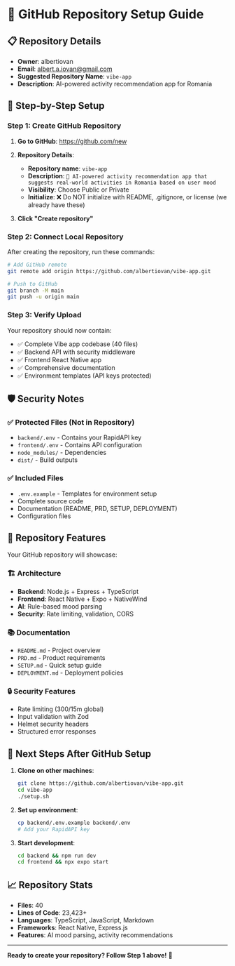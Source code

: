# 🚀 GitHub Repository Setup Guide

## 📋 Repository Details
- **Owner**: albertiovan
- **Email**: albert.a.iovan@gmail.com
- **Suggested Repository Name**: `vibe-app`
- **Description**: AI-powered activity recommendation app for Romania

## 🔧 Step-by-Step Setup

### Step 1: Create GitHub Repository

1. **Go to GitHub**: https://github.com/new
2. **Repository Details**:
   - **Repository name**: `vibe-app`
   - **Description**: `🌊 AI-powered activity recommendation app that suggests real-world activities in Romania based on user mood`
   - **Visibility**: Choose Public or Private
   - **Initialize**: ❌ Do NOT initialize with README, .gitignore, or license (we already have these)

3. **Click "Create repository"**

### Step 2: Connect Local Repository

After creating the repository, run these commands:

```bash
# Add GitHub remote
git remote add origin https://github.com/albertiovan/vibe-app.git

# Push to GitHub
git branch -M main
git push -u origin main
```

### Step 3: Verify Upload

Your repository should now contain:
- ✅ Complete Vibe app codebase (40 files)
- ✅ Backend API with security middleware
- ✅ Frontend React Native app
- ✅ Comprehensive documentation
- ✅ Environment templates (API keys protected)

## 🛡️ Security Notes

### ✅ Protected Files (Not in Repository)
- `backend/.env` - Contains your RapidAPI key
- `frontend/.env` - Contains API configuration
- `node_modules/` - Dependencies
- `dist/` - Build outputs

### ✅ Included Files
- `.env.example` - Templates for environment setup
- Complete source code
- Documentation (README, PRD, SETUP, DEPLOYMENT)
- Configuration files

## 🌟 Repository Features

Your GitHub repository will showcase:

### **🏗️ Architecture**
- **Backend**: Node.js + Express + TypeScript
- **Frontend**: React Native + Expo + NativeWind
- **AI**: Rule-based mood parsing
- **Security**: Rate limiting, validation, CORS

### **📚 Documentation**
- `README.md` - Project overview
- `PRD.md` - Product requirements
- `SETUP.md` - Quick setup guide
- `DEPLOYMENT.md` - Deployment policies

### **🔒 Security Features**
- Rate limiting (300/15m global)
- Input validation with Zod
- Helmet security headers
- Structured error responses

## 🎯 Next Steps After GitHub Setup

1. **Clone on other machines**:
   ```bash
   git clone https://github.com/albertiovan/vibe-app.git
   cd vibe-app
   ./setup.sh
   ```

2. **Set up environment**:
   ```bash
   cp backend/.env.example backend/.env
   # Add your RapidAPI key
   ```

3. **Start development**:
   ```bash
   cd backend && npm run dev
   cd frontend && npx expo start
   ```

## 📈 Repository Stats
- **Files**: 40
- **Lines of Code**: 23,423+
- **Languages**: TypeScript, JavaScript, Markdown
- **Frameworks**: React Native, Express.js
- **Features**: AI mood parsing, activity recommendations

---

**Ready to create your repository? Follow Step 1 above!** 🚀
